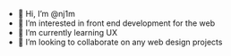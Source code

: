 - 👋 Hi, I’m @nj1m
- 👀 I’m interested in front end development for the web
- 🌱 I’m currently learning UX
- 💞️ I’m looking to collaborate on any web design projects

<!---
nj1m/nj1m is a ✨ special ✨ repository because its `README.md` (this file) appears on your GitHub profile.
You can click the Preview link to take a look at your changes.
--->
